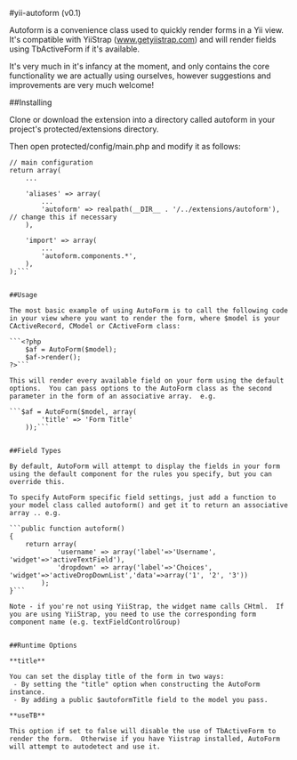 #yii-autoform (v0.1)

Autoform is a convenience class used to quickly render forms in a Yii view.  It's compatible with YiiStrap (www.getyiistrap.com) and will render fields using TbActiveForm if it's available.

It's very much in it's infancy at the moment, and only contains the core functionality we are actually using ourselves, however suggestions and improvements are very much welcome!


##Installing

Clone or download the extension into a directory called autoform in your project's protected/extensions directory.

Then open protected/config/main.php and modify it as follows:

```<?php
// main configuration
return array(
	...

    'aliases' => array(
        ...
        'autoform' => realpath(__DIR__ . '/../extensions/autoform'), // change this if necessary
    ),

    'import' => array(
        ...
        'autoform.components.*',
    ),
);```


##Usage

The most basic example of using AutoForm is to call the following code in your view where you want to render the form, where $model is your CActiveRecord, CModel or CActiveForm class:

```<?php
	$af = AutoForm($model);
	$af->render();
?>```

This will render every available field on your form using the default options.  You can pass options to the AutoForm class as the second parameter in the form of an associative array.  e.g.

```$af = AutoForm($model, array(
		'title' => 'Form Title'
	));```


##Field Types

By default, AutoForm will attempt to display the fields in your form using the default component for the rules you specify, but you can override this.

To specify AutoForm specific field settings, just add a function to your model class called autoform() and get it to return an associative array .. e.g.

```public function autoform()
{
    return array(
            'username' => array('label'=>'Username', 'widget'=>'activeTextField'),
            'dropdown' => array('label'=>'Choices', 'widget'=>'activeDropDownList','data'=>array('1', '2', '3'))
        );
}```

Note - if you're not using YiiStrap, the widget name calls CHtml.  If you are using YiiStrap, you need to use the corresponding form component name (e.g. textFieldControlGroup)


##Runtime Options

**title**

You can set the display title of the form in two ways:
 - By setting the "title" option when constructing the AutoForm instance.
 - By adding a public $autoformTitle field to the model you pass.

**useTB**

This option if set to false will disable the use of TbActiveForm to render the form.  Otherwise if you have Yiistrap installed, AutoForm will attempt to autodetect and use it.
